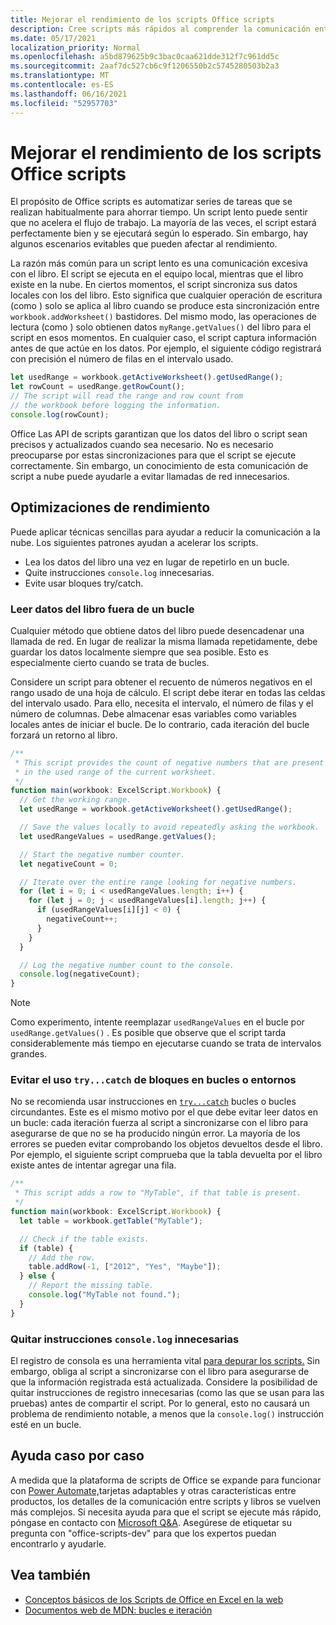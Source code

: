 ```yaml
---
title: Mejorar el rendimiento de los scripts Office scripts
description: Cree scripts más rápidos al comprender la comunicación entre el Excel y el script.
ms.date: 05/17/2021
localization_priority: Normal
ms.openlocfilehash: a5bd879625b9c3bac0caa621dde312f7c961dd5c
ms.sourcegitcommit: 2aaf7dc527cb6c9f1206550b2c5745280503b2a3
ms.translationtype: MT
ms.contentlocale: es-ES
ms.lasthandoff: 06/16/2021
ms.locfileid: "52957703"
---
```

# <a name="improve-the-performance-of-your-office-scripts"></a>Mejorar el rendimiento de los scripts Office scripts

El propósito de Office scripts es automatizar series de tareas que se realizan habitualmente para ahorrar tiempo. Un script lento puede sentir que no acelera el flujo de trabajo. La mayoría de las veces, el script estará perfectamente bien y se ejecutará según lo esperado. Sin embargo, hay algunos escenarios evitables que pueden afectar al rendimiento.

La razón más común para un script lento es una comunicación excesiva con el libro. El script se ejecuta en el equipo local, mientras que el libro existe en la nube. En ciertos momentos, el script sincroniza sus datos locales con los del libro. Esto significa que cualquier operación de escritura (como ) solo se aplica al libro cuando se produce esta sincronización entre `workbook.addWorksheet()` bastidores. Del mismo modo, las operaciones de lectura (como ) solo obtienen datos `myRange.getValues()` del libro para el script en esos momentos. En cualquier caso, el script captura información antes de que actúe en los datos. Por ejemplo, el siguiente código registrará con precisión el número de filas en el intervalo usado.

```TypeScript
let usedRange = workbook.getActiveWorksheet().getUsedRange();
let rowCount = usedRange.getRowCount();
// The script will read the range and row count from
// the workbook before logging the information.
console.log(rowCount);
```

Office Las API de scripts garantizan que los datos del libro o script sean precisos y actualizados cuando sea necesario. No es necesario preocuparse por estas sincronizaciones para que el script se ejecute correctamente. Sin embargo, un conocimiento de esta comunicación de script a nube puede ayudarle a evitar llamadas de red innecesarios.

## <a name="performance-optimizations"></a>Optimizaciones de rendimiento

Puede aplicar técnicas sencillas para ayudar a reducir la comunicación a la nube. Los siguientes patrones ayudan a acelerar los scripts.

- Lea los datos del libro una vez en lugar de repetirlo en un bucle.
- Quite instrucciones `console.log` innecesarias.
- Evite usar bloques try/catch.

### <a name="read-workbook-data-outside-of-a-loop"></a>Leer datos del libro fuera de un bucle

Cualquier método que obtiene datos del libro puede desencadenar una llamada de red. En lugar de realizar la misma llamada repetidamente, debe guardar los datos localmente siempre que sea posible. Esto es especialmente cierto cuando se trata de bucles.

Considere un script para obtener el recuento de números negativos en el rango usado de una hoja de cálculo. El script debe iterar en todas las celdas del intervalo usado. Para ello, necesita el intervalo, el número de filas y el número de columnas. Debe almacenar esas variables como variables locales antes de iniciar el bucle. De lo contrario, cada iteración del bucle forzará un retorno al libro.

```TypeScript
/**
 * This script provides the count of negative numbers that are present
 * in the used range of the current worksheet.
 */
function main(workbook: ExcelScript.Workbook) {
  // Get the working range.
  let usedRange = workbook.getActiveWorksheet().getUsedRange();

  // Save the values locally to avoid repeatedly asking the workbook.
  let usedRangeValues = usedRange.getValues();

  // Start the negative number counter.
  let negativeCount = 0;

  // Iterate over the entire range looking for negative numbers.
  for (let i = 0; i < usedRangeValues.length; i++) {
    for (let j = 0; j < usedRangeValues[i].length; j++) {
      if (usedRangeValues[i][j] < 0) {
        negativeCount++;
      }
    }
  }

  // Log the negative number count to the console.
  console.log(negativeCount);
}
```

> [!NOTE]
> Como experimento, intente reemplazar `usedRangeValues` en el bucle por `usedRange.getValues()` . Es posible que observe que el script tarda considerablemente más tiempo en ejecutarse cuando se trata de intervalos grandes.

### <a name="avoid-using-trycatch-blocks-in-or-surrounding-loops"></a>Evitar el uso `try...catch` de bloques en bucles o entornos

No se recomienda usar instrucciones en [`try...catch`](https://developer.mozilla.org/docs/Web/JavaScript/Reference/Statements/try...catch) bucles o bucles circundantes. Este es el mismo motivo por el que debe evitar leer datos en un bucle: cada iteración fuerza al script a sincronizarse con el libro para asegurarse de que no se ha producido ningún error. La mayoría de los errores se pueden evitar comprobando los objetos devueltos desde el libro. Por ejemplo, el siguiente script comprueba que la tabla devuelta por el libro existe antes de intentar agregar una fila.

```TypeScript
/**
 * This script adds a row to "MyTable", if that table is present.
 */
function main(workbook: ExcelScript.Workbook) {
  let table = workbook.getTable("MyTable");

  // Check if the table exists.
  if (table) {
    // Add the row.
    table.addRow(-1, ["2012", "Yes", "Maybe"]);
  } else {
    // Report the missing table.
    console.log("MyTable not found.");
  }
}
```

### <a name="remove-unnecessary-consolelog-statements"></a>Quitar instrucciones `console.log` innecesarias

El registro de consola es una herramienta vital [para depurar los scripts.](../testing/troubleshooting.md) Sin embargo, obliga al script a sincronizarse con el libro para asegurarse de que la información registrada está actualizada. Considere la posibilidad de quitar instrucciones de registro innecesarias (como las que se usan para las pruebas) antes de compartir el script. Por lo general, esto no causará un problema de rendimiento notable, a menos que la `console.log()` instrucción esté en un bucle.

## <a name="case-by-case-help"></a>Ayuda caso por caso

A medida que la plataforma de scripts de Office [](/adaptive-cards)se expande para funcionar con [Power Automate,](https://flow.microsoft.com/)tarjetas adaptables y otras características entre productos, los detalles de la comunicación entre scripts y libros se vuelven más complejos. Si necesita ayuda para que el script se ejecute más rápido, póngase en contacto con [Microsoft Q&A](/answers/topics/office-scripts-excel-dev.html). Asegúrese de etiquetar su pregunta con "office-scripts-dev" para que los expertos puedan encontrarlo y ayudarle.

## <a name="see-also"></a>Vea también

- [Conceptos básicos de los Scripts de Office en Excel en la web](scripting-fundamentals.md)
- [Documentos web de MDN: bucles e iteración](https://developer.mozilla.org/docs/Web/JavaScript/Guide/Loops_and_iteration)
